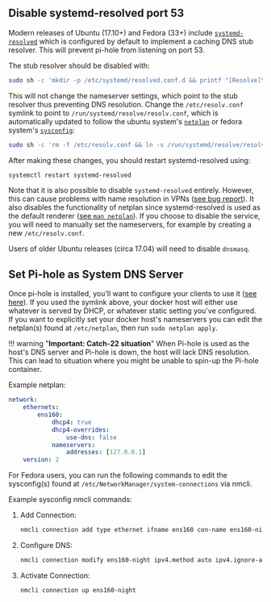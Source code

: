 ## Disable systemd-resolved port 53

Modern releases of Ubuntu (17.10+) and Fedora (33+) include [`systemd-resolved`](http://manpages.ubuntu.com/manpages/bionic/man8/systemd-resolved.service.8.html) which is configured by default to implement a caching DNS stub resolver. This will prevent pi-hole from listening on port 53.

The stub resolver should be disabled with:

```bash
sudo sh -c 'mkdir -p /etc/systemd/resolved.conf.d && printf "[Resolve]\nDNSStubListener=no\n" | tee /etc/systemd/resolved.conf.d/no-stub.conf'
```

This will not change the nameserver settings, which point to the stub resolver thus preventing DNS resolution. Change the `/etc/resolv.conf` symlink to point to `/run/systemd/resolve/resolv.conf`, which is automatically updated to follow the ubuntu system's [`netplan`](https://netplan.io/) or fedora system's [`sysconfig`](https://docs.fedoraproject.org/en-US/fedora-coreos/sysconfig-network-configuration):

```bash
sudo sh -c 'rm -f /etc/resolv.conf && ln -s /run/systemd/resolve/resolv.conf /etc/resolv.conf'
```

After making these changes, you should restart systemd-resolved using:

```bash
systemctl restart systemd-resolved
```

Note that it is also possible to disable `systemd-resolved` entirely. However, this can cause problems with name resolution in VPNs ([see bug report](https://bugs.launchpad.net/network-manager/+bug/1624317)).
It also disables the functionality of netplan since systemd-resolved is used as the default renderer ([see `man netplan`](http://manpages.ubuntu.com/manpages/bionic/man5/netplan.5.html#description)).
If you choose to disable the service, you will need to manually set the nameservers, for example by creating a new `/etc/resolv.conf`.

Users of older Ubuntu releases (circa 17.04) will need to disable `dnsmasq`.

## Set Pi-hole as System DNS Server

Once pi-hole is installed, you'll want to configure your clients to use it ([see here](https://discourse.pi-hole.net/t/how-do-i-configure-my-devices-to-use-pi-hole-as-their-dns-server/245)). If you used the symlink above, your docker host will either use whatever is served by DHCP, or whatever static setting you've configured. If you want to explicitly set your docker host's nameservers you can edit the netplan(s) found at `/etc/netplan`, then run `sudo netplan apply`.

<!-- markdownlint-disable code-block-style -->
!!! warning "**Important: Catch-22 situation**"
    When Pi-hole is used as the host's DNS server and Pi-hole is down, the host will lack DNS resolution. This can lead to situation where you might be unable to spin-up the Pi-hole container.
<!-- markdownlint-enable code-block-style -->
Example netplan:

```yaml
network:
    ethernets:
        ens160:
            dhcp4: true
            dhcp4-overrides:
                use-dns: false
            nameservers:
                addresses: [127.0.0.1]
    version: 2
```

For Fedora users, you can run the following commands to edit the sysconfig(s) found at `/etc/NetworkManager/system-connections` via nmcli.

Example sysconfig nmcli commands:

1. Add Connection:

    ```bash
    nmcli connection add type ethernet ifname ens160 con-name ens160-night autoconnect yes
    ```

2. Configure DNS:

    ```bash
    nmcli connection modify ens160-night ipv4.method auto ipv4.ignore-auto-dns yes ipv4.dns "127.0.0.1"
    ```

3. Activate Connection:

    ```bash
    nmcli connection up ens160-night
    ```
